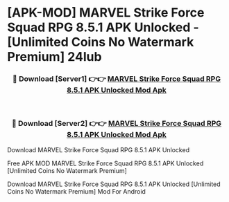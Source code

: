 # [APK-MOD] MARVEL Strike Force  Squad RPG 8.5.1 APK Unlocked - [Unlimited Coins No Watermark Premium] 24lub



<div align="center">
<h3>🔴 Download [Server1] 👉👉 <a href="https://momento.my/?title=MARVEL_Strike_Force__Squad_RPG_8.5.1_APK_Unlocked">MARVEL Strike Force  Squad RPG 8.5.1 APK Unlocked Mod Apk</a></h3><br>

<h3>🔴 Download [Server2] 👉👉 <a href="https://momento.my/?title=MARVEL_Strike_Force__Squad_RPG_8.5.1_APK_Unlocked">MARVEL Strike Force  Squad RPG 8.5.1 APK Unlocked Mod Apk</a></h3>
</div>



Download MARVEL Strike Force  Squad RPG 8.5.1 APK Unlocked 

Free APK MOD MARVEL Strike Force  Squad RPG 8.5.1 APK Unlocked [Unlimited Coins No Watermark Premium]

Download MARVEL Strike Force  Squad RPG 8.5.1 APK Unlocked [Unlimited Coins No Watermark Premium] Mod For Android
